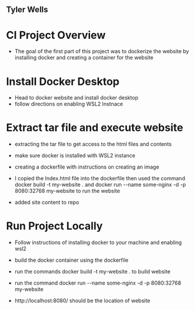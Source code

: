 ## Tyler Wells

# CI Project Overview
- The goal of the first part of this project was to dockerize the website by installing docker and creating a container for the website

# Install Docker Desktop
- Head to docker website and install docker desktop
- follow directions on enabling WSL2 Instnace


# Extract tar file and execute website

- extracting the tar file to get access to the html files and contents
- make sure docker is installed with WSL2 instance
- creating a dockerfile with instructions on creating an image
- I copied the Index.html file into the dockerfile then used the command  docker build -t my-website . and docker run --name some-nginx -d -p 8080:32768 my-website to run the website

- added site content to repo


# Run Project Locally
- Follow instructions of installing docker to your machine and enabling wsl2

- build the docker container using the dockerfile 
- run the commands docker build -t my-website . to build website
- run the command  docker run --name some-nginx -d -p 8080:32768 my-website
- http://localhost:8080/ should be the location of website